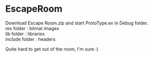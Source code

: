 # EscapeRoom
Download Escape Room.zip and start ProtoType.ex in Debug folder.  
res folder : bitmat images  
lib folder : libraries  
include folder : headers  
  
Quite hard to get out of the room, I'm sure :)  

